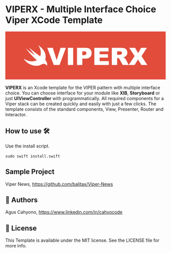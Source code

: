 # VIPERX - Multiple Interface Choice  Viper XCode Template

![Viper](https://github.com/balitax/VIPERX/blob/master/banner.jpg?raw=true)

<strong>VIPERX</strong> is an Xcode template for the VIPER pattern with multiple interface choice. You can choose interface for your module like <strong>XIB</strong>, <strong>Storyboard</strong> or just <strong>UIViewController</strong> with programmatically.  All required components for a Viper stack can be created quickly and easily with just a few clicks. The template consists of the standard components, View, Presenter, Router and Interactor.


## How to use 🛠

Use the install script.

```sudo swift install.swift```

## Sample Project

Viper News, https://github.com/balitax/Viper-News

## 🤖 Authors

Agus Cahyono, https://www.linkedin.com/in/cahyocode

## 📄 License

This Template is available under the MIT license. See the LICENSE file for more info.
